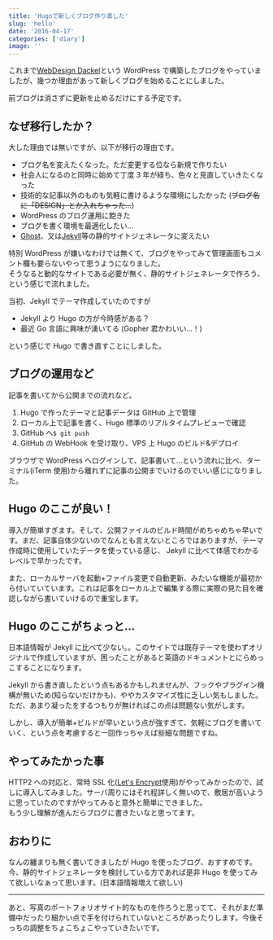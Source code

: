 ```yaml
---
title: 'Hugoで新しくブログ作り直した'
slug: 'hello'
date: '2016-04-17'
categories: ['diary']
image: ''
---
```


これまで[WebDesign Dackel](http://webdesign-dackel.com/)という WordPress で構築したブログをやっていましたが、幾つか理由があって新しくブログを始めることにしました。

前ブログは消さずに更新を止めるだけにする予定です。

## なぜ移行したか？

大した理由では無いですが、以下が移行の理由です。

- ブログ名を変えたくなった。ただ変更する位なら新規で作りたい
- 社会人になるのと同時に始めて丁度 3 年が経ち、色々と見直していきたくなった
- 技術的な記事以外のものも気軽に書けるような環境にしたかった (~~ブログ名に「DESIGN」とか入れちゃった...~~)
- WordPress のブログ運用に飽きた
- ブログを書く環境を最適化したい...
- [Ghost](https://ghost.org/)、又は[Jekyll](https://jekyllrb.com/)等の静的サイトジェネレータに変えたい

特別 WordPress が嫌いなわけでは無くて、ブログをやってみて管理画面もコメント欄も要らないやって思うようになりました。  
そうなると動的なサイトである必要が無く、静的サイトジェネレータで作ろう、という感じで流れました。

当初、Jekyll でテーマ作成していたのですが

- Jekyll より Hugo の方が今時感がある？
- 最近 Go 言語に興味が湧いてる (Gopher 君かわいい...！)

という感じで Hugo で書き直すことにしました。

## ブログの運用など

記事を書いてから公開までの流れなど。

1. Hugo で作ったテーマと記事データは GitHub 上で管理
2. ローカル上で記事を書く、Hugo 標準のリアルタイムプレビューで確認
3. GitHub へ`$ git push`
4. GitHub の WebHook を受け取り、VPS 上 Hugo のビルド&デプロイ

ブラウザで WordPress へログインして、記事書いて...という流れに比べ、ターミナル(iTerm 使用)から離れずに記事の公開までいけるのでいい感じになりました。

## Hugo のここが良い！

導入が簡単すぎます。そして、公開ファイルのビルド時間がめちゃめちゃ早いです。まだ、記事自体少ないのでなんとも言えないところではありますが、テーマ作成時に使用していたデータを使っている感じ、
Jekyll に比べて体感でわかるレベルで早かったです。

また、ローカルサーバを起動+ファイル変更で自動更新、みたいな機能が最初から付いていています。これは記事をローカル上で編集する際に実際の見た目を確認しながら書いていけるので重宝します。

## Hugo のここがちょっと...

日本語情報が Jekyll に比べて少ない。。このサイトでは既存テーマを使わずオリジナルで作成していますが、困ったことがあると英語のドキュメントとにらめっこすることになります。

Jekyll から書き直したという点もあるかもしれませんが、フックやプラグイン機構が無いため(知らないだけかも)、ややカスタマイズ性に乏しい気もしました。ただ、あまり凝ったをするつもりが無ければこの点は問題ない気がします。

しかし、導入が簡単+ビルドが早いという点が強すぎて、気軽にブログを書いていく、という点を考慮すると一回作っちゃえば些細な問題ですね。

## やってみたかった事

HTTP2 への対応と、常時 SSL 化([Let's Encrypt](https://letsencrypt.org/)使用)がやってみかったので、試しに導入してみました。サーバ周りにはそれ程詳しく無いので、敷居が高いように思っていたのですがやってみると意外と簡単にできました。  
もう少し理解が進んだらブログに書きたいなと思ってます。

## おわりに

なんの纏まりも無く書いてきましたが Hugo を使ったブログ、おすすめです。今、静的サイトジェネレータを検討している方であれば是非 Hugo を使ってみて欲しいなぁって思います。(日本語情報増えて欲しい)

---

あと、写真のポートフォリオサイト的なものを作ろうと思ってて、それがまだ準備中だったり細かい点で手を付けられていないところがあったりします。今後そっちの調整をちょこちょこやっていきたいです。

